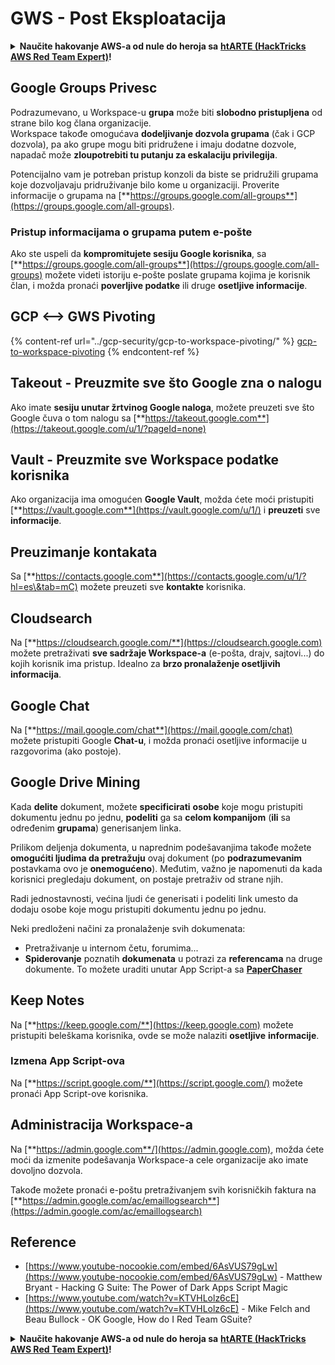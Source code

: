 # GWS - Post Eksploatacija

<details>

<summary><strong>Naučite hakovanje AWS-a od nule do heroja sa</strong> <a href="https://training.hacktricks.xyz/courses/arte"><strong>htARTE (HackTricks AWS Red Team Expert)</strong></a><strong>!</strong></summary>

Drugi načini podrške HackTricks-u:

* Ako želite da vidite **vašu kompaniju reklamiranu u HackTricks-u** ili **preuzmete HackTricks u PDF formatu** proverite [**SUBSCRIPTION PLANS**](https://github.com/sponsors/carlospolop)!
* Nabavite [**zvanični PEASS & HackTricks swag**](https://peass.creator-spring.com)
* Otkrijte [**The PEASS Family**](https://opensea.io/collection/the-peass-family), našu kolekciju ekskluzivnih [**NFT-ova**](https://opensea.io/collection/the-peass-family)
* **Pridružite se** 💬 [**Discord grupi**](https://discord.gg/hRep4RUj7f) ili [**telegram grupi**](https://t.me/peass) ili me **pratite** na **Twitter-u** 🐦 [**@carlospolopm**](https://twitter.com/carlospolopm)**.**
* **Podelite svoje hakovanje trikove slanjem PR-ova na** [**HackTricks**](https://github.com/carlospolop/hacktricks) i [**HackTricks Cloud**](https://github.com/carlospolop/hacktricks-cloud) github repozitorijume.

</details>

## Google Groups Privesc

Podrazumevano, u Workspace-u **grupa** može biti **slobodno pristupljena** od strane bilo kog člana organizacije.\
Workspace takođe omogućava **dodeljivanje dozvola grupama** (čak i GCP dozvola), pa ako grupe mogu biti pridružene i imaju dodatne dozvole, napadač može **zloupotrebiti tu putanju za eskalaciju privilegija**.

Potencijalno vam je potreban pristup konzoli da biste se pridružili grupama koje dozvoljavaju pridruživanje bilo kome u organizaciji. Proverite informacije o grupama na [**https://groups.google.com/all-groups**](https://groups.google.com/all-groups).

### Pristup informacijama o grupama putem e-pošte

Ako ste uspeli da **kompromitujete sesiju Google korisnika**, sa [**https://groups.google.com/all-groups**](https://groups.google.com/all-groups) možete videti istoriju e-pošte poslate grupama kojima je korisnik član, i možda pronaći **poverljive podatke** ili druge **osetljive informacije**.

## GCP <--> GWS Pivoting

{% content-ref url="../gcp-security/gcp-to-workspace-pivoting/" %}
[gcp-to-workspace-pivoting](../gcp-security/gcp-to-workspace-pivoting/)
{% endcontent-ref %}

## Takeout - Preuzmite sve što Google zna o nalogu

Ako imate **sesiju unutar žrtvinog Google naloga**, možete preuzeti sve što Google čuva o tom nalogu sa [**https://takeout.google.com**](https://takeout.google.com/u/1/?pageId=none)

## Vault - Preuzmite sve Workspace podatke korisnika

Ako organizacija ima omogućen **Google Vault**, možda ćete moći pristupiti [**https://vault.google.com**](https://vault.google.com/u/1/) i **preuzeti** sve **informacije**.

## Preuzimanje kontakata

Sa [**https://contacts.google.com**](https://contacts.google.com/u/1/?hl=es\&tab=mC) možete preuzeti sve **kontakte** korisnika.

## Cloudsearch

Na [**https://cloudsearch.google.com/**](https://cloudsearch.google.com) možete pretraživati **sve sadržaje Workspace-a** (e-pošta, drajv, sajtovi...) do kojih korisnik ima pristup. Idealno za **brzo pronalaženje osetljivih informacija**.

## Google Chat

Na [**https://mail.google.com/chat**](https://mail.google.com/chat) možete pristupiti Google **Chat-u**, i možda pronaći osetljive informacije u razgovorima (ako postoje).

## Google Drive Mining

Kada **delite** dokument, možete **specificirati** **osobe** koje mogu pristupiti dokumentu jednu po jednu, **podeliti** ga sa **celom kompanijom** (**ili** sa određenim **grupama**) generisanjem linka.

Prilikom deljenja dokumenta, u naprednim podešavanjima takođe možete **omogućiti ljudima da pretražuju** ovaj dokument (po **podrazumevanim** postavkama ovo je **onemogućeno**). Međutim, važno je napomenuti da kada korisnici pregledaju dokument, on postaje pretraživ od strane njih.

Radi jednostavnosti, većina ljudi će generisati i podeliti link umesto da dodaju osobe koje mogu pristupiti dokumentu jednu po jednu.

Neki predloženi načini za pronalaženje svih dokumenata:

* Pretraživanje u internom četu, forumima...
* **Spiderovanje** poznatih **dokumenata** u potrazi za **referencama** na druge dokumente. To možete uraditi unutar App Script-a sa [**PaperChaser**](https://github.com/mandatoryprogrammer/PaperChaser)

## **Keep Notes**

Na [**https://keep.google.com/**](https://keep.google.com) možete pristupiti beleškama korisnika, ovde se može nalaziti **osetljive** **informacije**.

### Izmena App Script-ova

Na [**https://script.google.com/**](https://script.google.com/) možete pronaći App Script-ove korisnika.

## **Administracija Workspace-a**

Na [**https://admin.google.com**/](https://admin.google.com), možda ćete moći da izmenite podešavanja Workspace-a cele organizacije ako imate dovoljno dozvola.

Takođe možete pronaći e-poštu pretraživanjem svih korisničkih faktura na [**https://admin.google.com/ac/emaillogsearch**](https://admin.google.com/ac/emaillogsearch)

## Reference

* [https://www.youtube-nocookie.com/embed/6AsVUS79gLw](https://www.youtube-nocookie.com/embed/6AsVUS79gLw) - Matthew Bryant - Hacking G Suite: The Power of Dark Apps Script Magic
* [https://www.youtube.com/watch?v=KTVHLolz6cE](https://www.youtube.com/watch?v=KTVHLolz6cE) - Mike Felch and Beau Bullock - OK Google, How do I Red Team GSuite?

<details>

<summary><strong>Naučite hakovanje AWS-a od nule do heroja sa</strong> <a href="https://training.hacktricks.xyz/courses/arte"><strong>htARTE (HackTricks AWS Red Team Expert)</strong></a><strong>!</strong></summary>

Drugi načini podrške HackTricks-u:

* Ako želite da vidite **vašu kompaniju reklamiranu u HackTricks-u** ili **preuzmete HackTricks u PDF formatu** proverite [**SUBSCRIPTION PLANS**](https://github.com/sponsors/carlospolop)!
* Nabavite [**zvanični PEASS & HackTricks swag**](https://peass.creator-spring.com)
* Otkrijte [**The PEASS Family**](https://opensea.io/collection/the-peass-family), našu kolekciju ekskluzivnih [**NFT-ova**](https://opensea.io/collection/the-peass-family)
* **Pridružite se** 💬 [**Discord grupi**](https://discord.gg/hRep4RUj7f) ili [**telegram grupi**](https://t.me/peass) ili me **pratite** na **Twitter-u** 🐦 [**@carlospolopm**](https://twitter.com/carlospolopm)**.**
* **Podelite svoje hakovanje trikove slanjem PR-ova na** [**HackTricks**](https://github.com/carlospolop/hacktricks) i [**HackTricks Cloud**](https://github.com/carlospolop/hacktricks-cloud) github repozitorijume.

</details>
